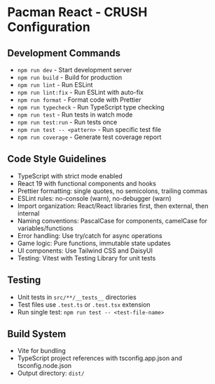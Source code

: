 # Pacman React - CRUSH Configuration

## Development Commands

- `npm run dev` - Start development server
- `npm run build` - Build for production
- `npm run lint` - Run ESLint
- `npm run lint:fix` - Run ESLint with auto-fix
- `npm run format` - Format code with Prettier
- `npm run typecheck` - Run TypeScript type checking
- `npm run test` - Run tests in watch mode
- `npm run test:run` - Run tests once
- `npm run test -- <pattern>` - Run specific test file
- `npm run coverage` - Generate test coverage report

## Code Style Guidelines

- TypeScript with strict mode enabled
- React 19 with functional components and hooks
- Prettier formatting: single quotes, no semicolons, trailing commas
- ESLint rules: no-console (warn), no-debugger (warn)
- Import organization: React/React libraries first, then external, then internal
- Naming conventions: PascalCase for components, camelCase for variables/functions
- Error handling: Use try/catch for async operations
- Game logic: Pure functions, immutable state updates
- UI components: Use Tailwind CSS and DaisyUI
- Testing: Vitest with Testing Library for unit tests

## Testing

- Unit tests in `src/**/__tests__` directories
- Test files use `.test.ts` or `.test.tsx` extension
- Run single test: `npm run test -- <test-file-name>`

## Build System

- Vite for bundling
- TypeScript project references with tsconfig.app.json and tsconfig.node.json
- Output directory: `dist/`
